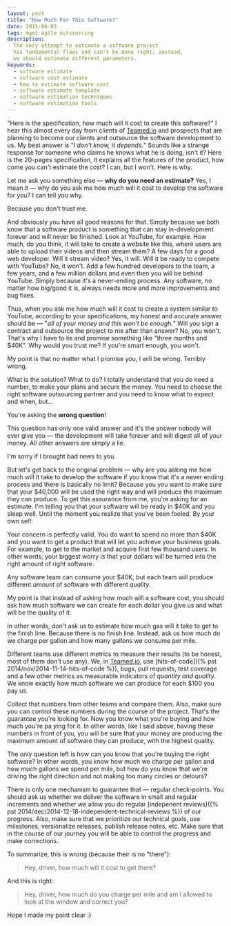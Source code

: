 ```yaml
---
layout: post
title: "How Much For This Software?"
date: 2015-06-03
tags: mgmt agile outsourcing
description:
  The very attempt to estimate a software project
  has fundamental flaws and can't be done right; instead,
  we should estimate different parameters.
keywords:
  - software estimate
  - software cost estimate
  - how to estimate software cost
  - software estimate template
  - software estimation techniques
  - software estimation tools
---
```


"Here is the specification, how much will it cost to create this software?"
I hear this almost every day from clients of [Teamed.io](http://www.teamed.io)
and prospects that are planning to become our clients and outsource the software
development to us. My best answer is "_I don't know, it depends._"
Sounds like a strange response for someone who claims
he knows what he is doing, isn't it? Here is the 20-pages specification,
it explains all the features of the product, how come you can't estimate
the cost? I can, but I won't. Here is why.

<!--more-->

Let me ask you something else &mdash; **why do you need an estimate?**
Yes, I mean it &mdash; why do you ask me how much will it cost
to develop the software for you? I can tell you why.

Because you don't trust me.

And obviously you have all good reasons for that. Simply because we both
know that a software product is something that can stay in-development forever
and will never be finished. Look at YouTube, for example. How much, do you think,
it will take to create a website like this, where users are able to
upload their videos and then stream them? A few days for a good web developer.
Will it stream video? Yes, it will. Will it be ready to compete with YouTube?
No, it won't. Add a few hundred developers to the team, a few years, and a
few million dollars and even then you will be behind YouTube. Simply because
it's a never-ending process. Any software, no matter how big/good it is,
always needs more and more improvements and bug fixes.

Thus, when you ask me how much will it cost to create a system similar
to YouTube, according to your specifications, my honest and accurate answer
should be &mdash; "_all of your money and this won't be enough._" Will you
sign a contract and outsource the project to me after than answer? No, you won't.
That's why I have to lie and promise something like "three months and $40K".
Why would you trust me? If you're smart enough, you won't.

My point is that no matter what I promise you, I will be wrong. Terribly wrong.

What is the solution? What to do? I totally understand that you
do need a number, to make your plans and secure the money.
You need to choose the right software outsourcing partner and you
need to know what to expect and when, but...

You're asking the **wrong question**!

This question has only one valid answer and it's the answer nobody
will ever give you &mdash; the development will take forever and will
digest all of your money. All other answers are simply a lie.

I'm sorry if I brought bad news to you.

But let's get back to the original problem &mdash; why are you asking
me how much will it take to develop the software if you know that
it's a never ending process and there is basically no limit? Because you
you want to make sure that your $40,000 will be used the right way and will
produce the maximum they can produce. To get this assurance from me, you're
asking for an estimate. I'm telling you that your software will be ready
in $40K and you sleep well. Until the moment you realize that you've been
fooled. By your own self.

Your concern is perfectly valid. You do want to spend no more than $40K and you want
to get a product that will let you achieve your business goals. For example,
to get to the market and acquire first few thousand users. In other words,
your biggest worry is that your dollars will be turned into the right amount
of right software.

Any software team can consume your $40K, but each team will produce different
_amount_ of software with different _quality_.

My point is that instead of asking how much will a software cost, you should
ask how much software we can create for each dollar you give us and what
will be the quality of it.

In other words, don't ask us to estimate how much gas will it take to get
to the finish line. Because there is no finish line. Instead, ask us
how much do we charge per gallon and how many gallons we consume per mile.

Different teams use different metrics to measure their results
(to be honest, most of them don't use any). We, in
[Teamed.io](http://www.teamed.io), use
[hits-of-code]({% pst 2014/nov/2014-11-14-hits-of-code %}),
bugs, pull requests, test coverage and a few other metrics
as measurable indicators of _quantity and quality_. We know exactly how much
software we can produce for each $100 you pay us.

Collect that numbers from other teams and compare them. Also, make sure
you can control these numbers during the course of the project. That's the
guarantee you're looking for. Now you know what you're buying and how
much you're pa ying for it. In other words, like I said above, having these
numbers in front of you, you will be sure that your money are producing
the maximum amount of software they can produce, with the highest quality.

The only question left is how can you know that you're buying
the right software? In other words, you know how much
we charge per gallon and how much gallons we spend per mile, but
how do you know that we're driving the right direction and not making
too many circles or detours?

There is only one mechanism to guarantee that &mdash; regular check-points.
You should ask us whether we deliver the software in small and regular
increments and whether we allow you do regular
[indepenent reviews]({% pst 2014/dec/2014-12-18-independent-technical-reviews %})
of our progress. Also, make sure that we prioritize our technical goals,
use milestones, versionalize releases, publish release notes, etc.
Make sure that in the course of our journey you will be able to control
the progress and make corrections.

To summarize, this is wrong (because their is no "there"):

> Hey, driver, how much will it cost to get there?

And this is right:

> Hey, driver, how much do you charge per mile and
am I allowed to look at the window and correct you?

Hope I made my point clear :)

